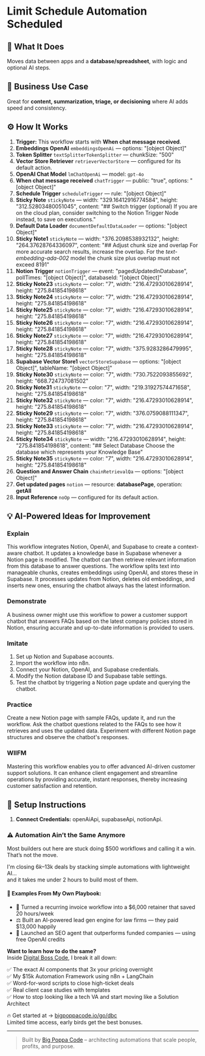 # Limit Schedule Automation Scheduled
  ## 🚀 What It Does
  Moves data between apps and a **database/spreadsheet**, with logic and optional AI steps.
  
  ## 💼 Business Use Case
  Great for **content, summarization, triage, or decisioning** where AI adds speed and consistency.
  
  ## ⚙️ How It Works
  1. **Trigger:** This workflow starts with **When chat message received**.
  2. **Embeddings OpenAI** `embeddingsOpenAi` — options: "[object Object]"
3. **Token Splitter** `textSplitterTokenSplitter` — chunkSize: "500"
4. **Vector Store Retriever** `retrieverVectorStore` — configured for its default action.
5. **OpenAI Chat Model** `lmChatOpenAi` — model: `gpt-4o`
6. **When chat message received** `chatTrigger` — public: "true", options: "[object Object]"
7. **Schedule Trigger** `scheduleTrigger` — rule: "[object Object]"
8. **Sticky Note** `stickyNote` — width: "329.16412916774584", height: "312.52803480051045", content: "## Switch trigger (optional)
If you are on the cloud plan, consider switching to the Notion Trigger Node instead, to save on executions."
9. **Default Data Loader** `documentDefaultDataLoader` — options: "[object Object]"
10. **Sticky Note1** `stickyNote` — width: "376.2098538932132", height: "264.37628764336097", content: "## Adjust chunk size and overlap
For more accurate search results, increase the overlap. For the *text-embedding-ada-002* model the chunk size plus overlap must not exceed 8191"
11. **Notion Trigger** `notionTrigger` — event: "pagedUpdatedInDatabase", pollTimes: "[object Object]", databaseId: "[object Object]"
12. **Sticky Note23** `stickyNote` — color: "7", width: "216.47293010628914", height: "275.841854198618"
13. **Sticky Note24** `stickyNote` — color: "7", width: "216.47293010628914", height: "275.841854198618"
14. **Sticky Note25** `stickyNote` — color: "7", width: "216.47293010628914", height: "275.841854198618"
15. **Sticky Note26** `stickyNote` — color: "7", width: "216.47293010628914", height: "275.841854198618"
16. **Sticky Note27** `stickyNote` — color: "7", width: "216.47293010628914", height: "275.841854198618"
17. **Sticky Note28** `stickyNote` — color: "7", width: "375.9283286479995", height: "275.841854198618"
18. **Supabase Vector Store1** `vectorStoreSupabase` — options: "[object Object]", tableName: "[object Object]"
19. **Sticky Note30** `stickyNote` — color: "7", width: "730.7522093855692", height: "668.724737081502"
20. **Sticky Note31** `stickyNote` — color: "7", width: "219.31927574471658", height: "275.841854198618"
21. **Sticky Note32** `stickyNote` — color: "7", width: "216.47293010628914", height: "275.841854198618"
22. **Sticky Note29** `stickyNote` — color: "7", width: "376.0759088111347", height: "275.841854198618"
23. **Sticky Note33** `stickyNote` — color: "7", width: "216.47293010628914", height: "275.841854198618"
24. **Sticky Note34** `stickyNote` — width: "216.47293010628914", height: "275.841854198618", content: "## Select Database
Choose the database which represents your Knowledge Base"
25. **Sticky Note35** `stickyNote` — color: "7", width: "216.47293010628914", height: "275.841854198618"
26. **Question and Answer Chain** `chainRetrievalQa` — options: "[object Object]"
27. **Get updated pages** `notion` — resource: **databasePage**, operation: **getAll**
28. **Input Reference** `noOp` — configured for its default action.
  
  ## 💡 AI-Powered Ideas for Improvement
  ### Explain
This workflow integrates Notion, OpenAI, and Supabase to create a context-aware chatbot. It updates a knowledge base in Supabase whenever a Notion page is modified. The chatbot can then retrieve relevant information from this database to answer questions. The workflow splits text into manageable chunks, creates embeddings using OpenAI, and stores these in Supabase. It processes updates from Notion, deletes old embeddings, and inserts new ones, ensuring the chatbot always has the latest information.

### Demonstrate
A business owner might use this workflow to power a customer support chatbot that answers FAQs based on the latest company policies stored in Notion, ensuring accurate and up-to-date information is provided to users.

### Imitate
1. Set up Notion and Supabase accounts.
2. Import the workflow into n8n.
3. Connect your Notion, OpenAI, and Supabase credentials.
4. Modify the Notion database ID and Supabase table settings.
5. Test the chatbot by triggering a Notion page update and querying the chatbot.

### Practice
Create a new Notion page with sample FAQs, update it, and run the workflow. Ask the chatbot questions related to the FAQs to see how it retrieves and uses the updated data. Experiment with different Notion page structures and observe the chatbot's responses.

### WIIFM
Mastering this workflow enables you to offer advanced AI-driven customer support solutions. It can enhance client engagement and streamline operations by providing accurate, instant responses, thereby increasing customer satisfaction and retention.
  
  ## 🔧 Setup Instructions
  1. **Connect Credentials:** openAiApi, supabaseApi, notionApi.
  
### ⚠️ Automation Ain’t the Same Anymore

Most builders out here are stuck doing $500 workflows and calling it a win.  
That’s not the move.  

I'm closing $6k–$13k deals by stacking simple automations with lightweight AI...  
and it takes me under 2 hours to build most of them.

#### 🧠 Examples From My Own Playbook:
- 🔁 Turned a recurring invoice workflow into a $6,000 retainer that saved 20 hours/week  
- ⚖️ Built an AI-powered lead gen engine for law firms — they paid $13,000 happily  
- 🚀 Launched an SEO agent that outperforms funded companies — using free OpenAI credits  

**Want to learn how to do the same?**  
Inside [Digital Boss Code](https://bigpoppacode.io/go/dbc), I break it all down:

✅ The exact AI components that 3x your pricing overnight  
✅ My $15k Automation Framework using n8n + LangChain  
✅ Word-for-word scripts to close high-ticket deals  
✅ Real client case studies with templates  
✅ How to stop looking like a tech VA and start moving like a Solution Architect  

🔥 Get started at → [bigpoppacode.io/go/dbc](https://bigpoppacode.io/go/dbc)  
Limited time access, early birds get the best bonuses.

---
> Built by [Big Poppa Code](https://bigpoppacode.io) – architecting automations that scale people, profits, and purpose.
  